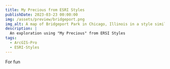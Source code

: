 ```yaml
---
title: My Precious from ESRI Styles
publishDate: 2023-03-23 00:00:00
img: /assets/preview/bridgeport.png
img_alt: A map of Bridgeport Park in Chicago, Illinois in a style similar to JRR Tolkein's fantasy maps, with beige background colors and black inky linework and typography.
description: |
  An exploration using "My Precious" from ERSI Styles
tags:
  - ArcGIS-Pro
  - ESRI-Styles
---
```


For fun